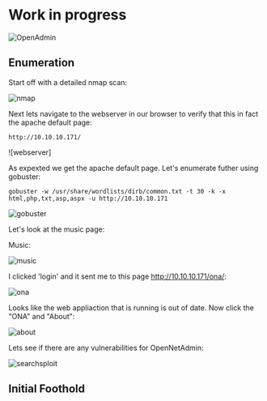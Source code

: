
# Work in progress

![OpenAdmin](https://github.com/EESantiago/Writeups/blob/master/Hack%20the%20Box/Machines/OpenAdmin/Images/ENXDIZYX0AAIur8.jpg)


## Enumeration

Start off with a detailed nmap scan:

![nmap](https://github.com/EESantiago/Writeups/blob/master/Hack%20the%20Box/Machines/OpenAdmin/Images/nmap.png)

Next lets navigate to the webserver in our browser to verify that this in fact the apache default page:

```
http://10.10.10.171/
```
![webserver]

As expexted we get the apache default page.  Let's enumerate futher using gobuster:
```
gobuster -w /usr/share/wordlists/dirb/common.txt -t 30 -k -x html,php,txt,asp,aspx -u http://10.10.10.171
```
![gobuster](https://github.com/EESantiago/Writeups/blob/master/Hack%20the%20Box/Machines/OpenAdmin/Images/gobuster.png)

Let's look at the music page:

Music:

![music](https://github.com/EESantiago/Writeups/blob/master/Hack%20the%20Box/Machines/OpenAdmin/Images/music.png)

I clicked 'login' and it sent me to this page http://10.10.10.171/ona/:

![ona](https://github.com/EESantiago/Writeups/blob/master/Hack%20the%20Box/Machines/OpenAdmin/Images/ona.png)

Looks like the web appliaction that is running is out of date.  Now click the "ONA" and "About":

![about](https://github.com/EESantiago/Writeups/blob/master/Hack%20the%20Box/Machines/OpenAdmin/Images/ona_about.png)


Lets see if there are any vulnerabilities for OpenNetAdmin:

![searchsploit](https://github.com/EESantiago/Writeups/blob/master/Hack%20the%20Box/Machines/OpenAdmin/Images/searchsploit.png)

## Initial Foothold




